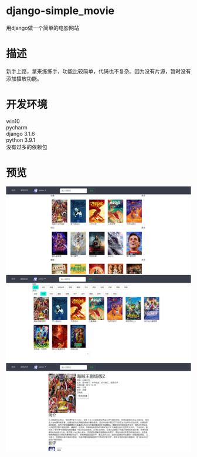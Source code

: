 # django-simple_movie
用django做一个简单的电影网站<br>
# 描述
新手上路，拿来练练手，功能比较简单，代码也不复杂。因为没有片源，暂时没有添加播放功能。
# 开发环境
win10<br>
pycharm<br>
django 3.1.6<br>
python 3.9.1<br>
没有过多的依赖包
# 预览
![](https://github.com/gitbirds/django-simple_movie/blob/master/media/media/%E6%8D%95%E8%8E%B7.JPG)<br>
![](https://github.com/gitbirds/django-simple_movie/blob/master/media/media/%E6%8D%95%E8%8E%B71.JPG)<br>
![](https://github.com/gitbirds/django-simple_movie/blob/master/media/media/%E6%8D%95%E8%8E%B72.JPG)
